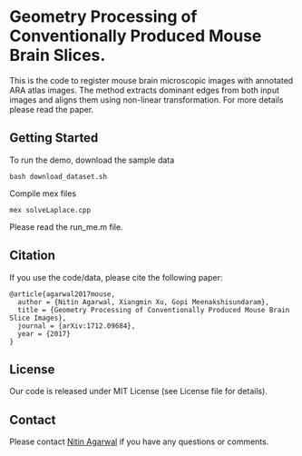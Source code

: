 # Geometry Processing of Conventionally Produced Mouse Brain Slices. 

This is the code to register mouse brain microscopic images with annotated ARA atlas images. The method extracts dominant edges from both input images and aligns them using non-linear transformation. For more details please read the paper.

## Getting Started

To run the demo, download the sample data
```
bash download_dataset.sh
```

Compile mex files
```
mex solveLaplace.cpp
```

Please read the run_me.m file.

## Citation
If you use the code/data, please cite the following paper:

```
@article{agarwal2017mouse,
  author = {Nitin Agarwal, Xiangmin Xu, Gopi Meenakshisundaram},
  title = {Geometry Processing of Conventionally Produced Mouse Brain Slice Images},
  journal = {arXiv:1712.09684},
  year = {2017}
}
```

## License

Our code is released under MIT License (see License file for details).

## Contact

Please contact [Nitin Agarwal](http://www.ics.uci.edu/~agarwal/) if you have any questions or comments.

